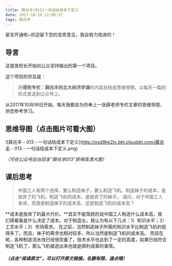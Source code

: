 ```yaml
---
title: 薛兆丰|013|一句话给成本下定义
date: 2017-10-19 22:09:57
tags: 薛兆丰
---
```


留言开通啦~欢迎留下您的宝贵意见，我会努力改进的！

## 导言

这是庞校长开始向公众坚持输出的第一个项目。

这个项目的宗旨是：

> 将**得到专栏：薛兆丰的北大经济学课**的内容总结成思维导图，以每天一篇的形式发送到公众号上。

从2017年10月06日开始，每天我都会为你奉上一张薛老师专栏文章的思维导图，供您参考学习。

## 思维导图（点击图片可看大图）

![薛兆丰 - 013 - 一句话给成本下定义](http://osd9kk2in.bkt.clouddn.com/薛兆丰 - 013 - 一句话给成本下定义.png)




*（可在公众号后台回复“薛兆丰013”获得高清大图）*

## 课后思考

> 中国工人有两个选择，要么制造袜子，要么制造飞机。制造袜子的成本，是放弃了的飞机。制造飞机的成本，是放弃了的袜子。
> 请问，对于中国工人来讲，究竟是制造袜子的成本高，还是制造飞机的成本高？

**成本是放弃了的最大代价。**其实不能笼统的说中国工人制造什么成本高，我们得看看是什么决定了成本。对于制造业，我认为有以下几点：1）知识水平；2）工艺水平；3）市场需求。
在之前，当然制造袜子所需的知识水平比制造飞机的低得多了。而且，袜子的需求也相对较多，所以当然是制造飞机的成本高。
而现在呢，各种制造流水线已经很完备了，技术水平也达到了一定的高度，如果已经符合制造飞机了，那么飞机被造出来也就是顺利成章的事情。

##### *（点击“阅读原文”，可以打开原文链接。名额有限，速点哦）*

